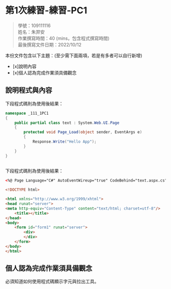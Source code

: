 ﻿# 第1次練習-練習-PC1
>
>學號：109111116
><br />
>姓名：朱羿安 
><br />
>作業撰寫時間：40 (mins，包含程式撰寫時間)
><br />
>最後撰寫文件日期：2022/10/12
>

本份文件包含以下主題：(至少需下面兩項，若是有多者可以自行新增)
- [x]說明內容
- [x]個人認為完成作業須具備觀念

## 說明程式與內容


下段程式碼則為使用後結果：

```csharp
namespace _111_1PC1
{
    public partial class text : System.Web.UI.Page
    {
        protected void Page_Load(object sender, EventArgs e)
        {
            Response.Write("Hello App");
        }
    }
}
 

```

下段程式碼則為使用後結果：

```html
<%@ Page Language="C#" AutoEventWireup="true" CodeBehind="text.aspx.cs" Inherits="_111_1PC1.text" %>

<!DOCTYPE html>

<html xmlns="http://www.w3.org/1999/xhtml">
<head runat="server">
<meta http-equiv="Content-Type" content="text/html; charset=utf-8"/>
    <title></title>
</head>
<body>
    <form id="form1" runat="server">
        <div>
        </div>
    </form>
</body>
</html>

```


## 個人認為完成作業須具備觀念
必須知道如何使用程式碼顯示字元與拉出工具。


